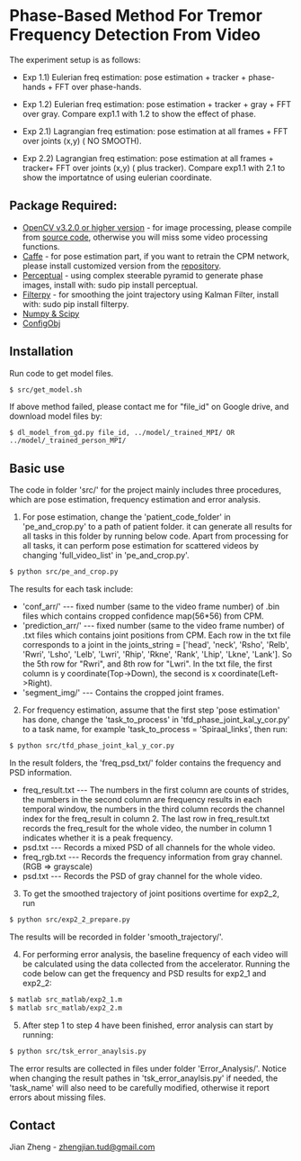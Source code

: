 # Phase-Based Method For Tremor Frequency Detection From Video
The experiment setup is as follows:
* Exp 1.1) Eulerian freq estimation: pose estimation + tracker + phase-hands + FFT over phase-hands.
* Exp 1.2) Eulerian freq estimation: pose estimation + tracker + gray + FFT over gray.
Compare exp1.1 with 1.2 to show the effect of phase.

* Exp 2.1) Lagrangian freq estimation: pose estimation at all frames + FFT over joints (x,y) ( NO SMOOTH).
* Exp 2.2) Lagrangian freq estimation: pose estimation at all frames + tracker+ FFT over joints (x,y) ( plus tracker).
Compare exp1.1 with 2.1 to show the importatnce of using eulerian coordinate.
## Package Required: 
* [OpenCV v3.2.0 or higher version](http://opencv.org/releases.html) - for image processing, please compile from [source code](https://github.com/opencv/opencv), otherwise you will miss some video processing functions. 
* [Caffe](http://caffe.berkeleyvision.org/installation.html) - for pose estimation part, if you want to retrain the CPM network, please install customized version from the [repository](https://github.com/shihenw/convolutional-pose-machines-release).
* [Perceptual](https://github.com/andreydung/Steerable-filter) - using complex steerable pyramid to generate phase images, install with: sudo pip install perceptual.
* [Filterpy](https://github.com/rlabbe/filterpy) - for smoothing the joint trajectory using Kalman Filter, install with: sudo pip install filterpy.
* [Numpy & Scipy](https://www.scipy.org)
* [ConfigObj]() 

## Installation
Run code to get model files.
```sh
$ src/get_model.sh
```
If above method failed, please contact me for "file_id" on Google drive, and download model files by:
```
$ dl_model_from_gd.py file_id, ../model/_trained_MPI/ OR ../model/_trained_person_MPI/
```

## Basic use
The code in folder 'src/' for the project mainly includes three procedures, which are pose estimation, frequency estimation and error analysis.
1. For pose estimation, change the 'patient_code_folder' in 'pe_and_crop.py' to a path of patient folder. it can generate all results for all tasks in this folder by running below code. Apart from processing for all tasks, it can perform pose estimation for scattered videos by changing 'full_video_list' in 'pe_and_crop.py'.
```sh
$ python src/pe_and_crop.py
```
The results for each task include:
* 'conf_arr/' --- fixed number (same to the video frame number) of .bin files which contains cropped confidence map(56*56) from CPM.
* 'prediction_arr/' --- fixed number (same to the video frame number) of .txt files which contains joint positions from CPM. 
Each row in the txt file corresponds to a joint in the joints_string = ['head', 'neck', 'Rsho', 'Relb', 'Rwri', 'Lsho', 'Lelb', 'Lwri', 'Rhip', 'Rkne', 'Rank', 'Lhip', 'Lkne', 'Lank']. So the 5th row for "Rwri", and 8th row for "Lwri".
In the txt file, the first column is y coordinate(Top->Down), the second is x coordinate(Left->Right).
* 'segment_img/' --- Contains the cropped joint frames.
2. For frequency estimation, assume that the first step 'pose estimation' has done, change the 'task_to_process' in 'tfd_phase_joint_kal_y_cor.py' to a task name, for example 'task_to_process = 'Spiraal_links', then run:
```sh
$ python src/tfd_phase_joint_kal_y_cor.py
```
In the result folders, the 'freq_psd_txt/' folder contains the frequency and PSD information.
* freq_result.txt --- The numbers in the first column are counts of strides, the numbers in the second column are frequency results in each temporal window, the numbers in the third column records the channel index for the freq_result in column 2.
The last row in freq_result.txt records the freq_result for the whole video, the number in column 1 indicates whether it is a peak frequency.
* psd.txt --- Records a mixed PSD of all channels for the whole video.
* freq_rgb.txt --- Records the frequency information from gray channel.(RGB => grayscale)
* psd.txt --- Records the PSD of gray channel for the whole video.

3. To get the smoothed trajectory of joint positions overtime for exp2_2, run 
```sh
$ python src/exp2_2_prepare.py
```
The results will be recorded in folder 'smooth_trajectory/'.

4. For performing error analysis, the baseline frequency of each video will be calculated using the data collected from the accelerator. Running the code below can get the frequency and PSD results for exp2_1 and exp2_2:
```sh
$ matlab src_matlab/exp2_1.m
$ matlab src_matlab/exp2_2.m
```
5. After step 1 to step 4 have been finished, error analysis can start by running:
```sh
$ python src/tsk_error_anaylsis.py
```
The error results are collected in files under folder 'Error_Analysis/'.
Notice when changing the result pathes in 'tsk_error_anaylsis.py' if needed, the 'task_name' will also need to be carefully modified, otherwise it report errors about missing files.


## Contact
Jian Zheng - zhengjian.tud@gmail.com
